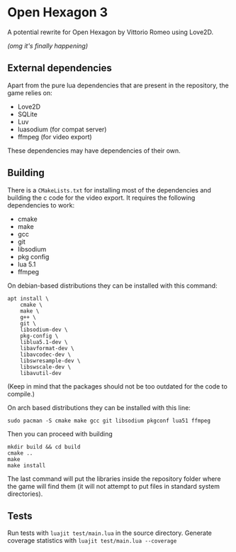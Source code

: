 # Open Hexagon 3

A potential rewrite for Open Hexagon by Vittorio Romeo using Love2D.

*(omg it's finally happening)*

## External dependencies
Apart from the pure lua dependencies that are present in the repository, the game relies on:
- Love2D
- SQLite
- Luv
- luasodium (for compat server)
- ffmpeg (for video export)

These dependencies may have dependencies of their own.

## Building
There is a `CMakeLists.txt` for installing most of the dependencies and building the c code for the video export. It requires the following dependencies to work:
- cmake
- make
- gcc
- git
- libsodium
- pkg config
- lua 5.1
- ffmpeg

On debian-based distributions they can be installed with this command:
```
apt install \
    cmake \
    make \
    g++ \
    git \
    libsodium-dev \
    pkg-config \
    liblua5.1-dev \
    libavformat-dev \
    libavcodec-dev \
    libswresample-dev \
    libswscale-dev \
    libavutil-dev
```
(Keep in mind that the packages should not be too outdated for the code to compile.)

On arch based distributions they can be installed with this line:
```
sudo pacman -S cmake make gcc git libsodium pkgconf lua51 ffmpeg
```
Then you can proceed with building
```
mkdir build && cd build
cmake ..
make
make install
```
The last command will put the libraries inside the repository folder where the game will find them (it will not attempt to put files in standard system directories).

## Tests
Run tests with `luajit test/main.lua` in the source directory.
Generate coverage statistics with `luajit test/main.lua --coverage`
